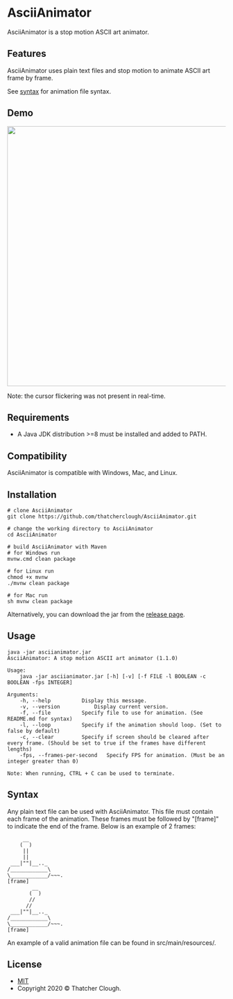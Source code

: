 # AsciiAnimator
AsciiAnimator is a stop motion ASCII art animator.

## Features
AsciiAnimator uses plain text files and stop motion to animate ASCII art frame by frame.

See [syntax](https://github.com/thatcherclough/AsciiAnimator#syntax) for animation file syntax.

## Demo
<a href="https://asciinema.org/a/wZ8jpm9NfuRTgC8pz8bwTYpD1" target="_blank"><img src="https://asciinema.org/a/wZ8jpm9NfuRTgC8pz8bwTYpD1.svg" width="600"/></a>

Note: the cursor flickering was not present in real-time.

## Requirements
- A Java JDK distribution >=8 must be installed and added to PATH.

## Compatibility
AsciiAnimator is compatible with Windows, Mac, and Linux.

## Installation
```
# clone AsciiAnimator
git clone https://github.com/thatcherclough/AsciiAnimator.git

# change the working directory to AsciiAnimator
cd AsciiAnimator

# build AsciiAnimator with Maven
# for Windows run
mvnw.cmd clean package

# for Linux run
chmod +x mvnw
./mvnw clean package

# for Mac run
sh mvnw clean package
```

Alternatively, you can download the jar from the [release page](https://github.com/thatcherclough/AsciiAnimator/releases).

## Usage
```
java -jar asciianimator.jar
AsciiAnimator: A stop motion ASCII art animator (1.1.0)

Usage:
	java -jar asciianimator.jar [-h] [-v] [-f FILE -l BOOLEAN -c BOOLEAN -fps INTEGER]

Arguments:
	-h, --help			Display this message.
	-v, --version			Display current version.
	-f, --file			Specify file to use for animation. (See README.md for syntax)
	-l, --loop			Specify if the animation should loop. (Set to false by default)
	-c, --clear			Specify if screen should be cleared after every frame. (Should be set to true if the frames have different lengths)
	-fps, --frames-per-second	Specify FPS for animation. (Must be an integer greater than 0)

Note: When running, CTRL + C can be used to terminate.
```

## Syntax
Any plain text file can be used with AsciiAnimator.
This file must contain each frame of the animation.
These frames must be followed by "[frame]" to indicate the end of the frame.
Below is an example of 2 frames:
```
     __
    (  )
     ||
     ||
 ___|""|__.._
/____________\
\____________/~~~.
[frame]
        __
       (  )
       //
      //
 ___|""|__.._
/____________\
\____________/~~~.
[frame]
```
An example of a valid animation file can be found in src/main/resources/.

## License
- [MIT](https://choosealicense.com/licenses/mit/)
- Copyright 2020 © Thatcher Clough.
